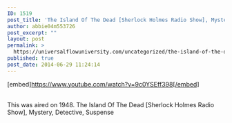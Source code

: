 ```yaml
---
ID: 1519
post_title: 'The Island Of The Dead [Sherlock Holmes Radio Show], Mystery, Detective, Suspense'
author: abbie04m553726
post_excerpt: ""
layout: post
permalink: >
  https://universalflowuniversity.com/uncategorized/the-island-of-the-dead-sherlock-holmes-radio-show-mystery-detective-suspense/
published: true
post_date: 2014-06-29 11:24:14
---
```

[embed]https://www.youtube.com/watch?v=9c0YSEff398[/embed]</br></br>
<p>This was aired on 1948.
The Island Of The Dead [Sherlock Holmes Radio Show], Mystery, Detective, Suspense</p>
